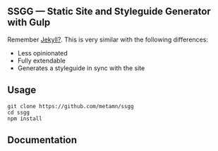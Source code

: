 ## SSGG &mdash; Static Site and Styleguide Generator with Gulp

Remember [Jekyll?](http://jekyllrb.com/).
This is very similar with the following differences:

* Less opinionated
* Fully extendable
* Generates a styleguide in sync with the site

## Usage

```
git clone https://github.com/metamn/ssgg
cd ssgg
npm install
```

## Documentation
